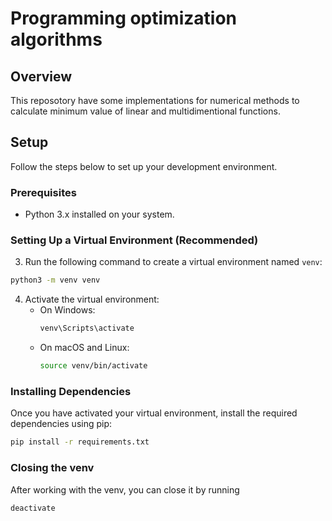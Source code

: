 # Programming optimization algorithms

## Overview
This reposotory have some implementations for numerical methods to calculate minimum value of linear and multidimentional functions.

## Setup
Follow the steps below to set up your development environment.

### Prerequisites
- Python 3.x installed on your system.

### Setting Up a Virtual Environment (Recommended)
3. Run the following command to create a virtual environment named `venv`:
```bash
python3 -m venv venv
```
4. Activate the virtual environment:
    - On Windows:
        ```bash
        venv\Scripts\activate
        ```
    - On macOS and Linux:
        ```bash
        source venv/bin/activate
        ```



### Installing Dependencies
Once you have activated your virtual environment, install the required dependencies using pip:
```bash
pip install -r requirements.txt
```


### Closing the venv
After working with the venv, you can close it by running 
```bash
deactivate
```
